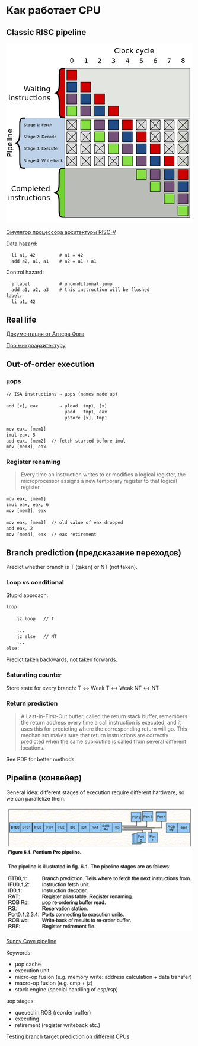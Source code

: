# Как работает CPU

## Classic RISC pipeline

![Классический 4-стадийный конвейер RISC](4-stage-pipeline.png)

[Эмулятор процессора архитектуры RISC-V](https://webriscv.dii.unisi.it/index.php)

Data hazard:
```
  li a1, 42         # a1 = 42
  add a2, a1, a1    # a2 = a1 + a1
```

Control hazard:
```
  j label           # unconditional jump
  add a1, a2, a3    # this instruction will be flushed
label:
  li a1, 42
```

## Real life

[Документация от Агнера Фога](https://agner.org/optimize/#manuals)

[Про микроархитектуру](https://agner.org/optimize/microarchitecture.pdf)

## Out-of-order execution
### µops

```x86asm
// ISA instructions → µops (names made up)

add [x], eax        → µload  tmp1, [x]
                      µadd   tmp1, eax
                      µstore [x], tmp1
```

```x86asm
mov eax, [mem1]
imul eax, 5
add eax, [mem2]  // fetch started before imul
mov [mem3], eax
```

### Register renaming

> Every time an
instruction writes to or modifies a logical register, the microprocessor assigns a new
temporary register to that logical register.

```x86asm
mov eax, [mem1]
imul eax, eax, 6
mov [mem2], eax

mov eax, [mem3]  // old value of eax dropped
add eax, 2
mov [mem4], eax  // eax retirement
```

## Branch prediction (предсказание переходов)
Predict whether branch is T (taken) or NT (not taken).

### Loop vs conditional
Stupid approach:
```x86asm
loop:
    ...
    jz loop   // T

    ...
    jz else   // NT
    ...
else:
```
Predict taken backwards, not taken forwards.

### Saturating counter
Store state for every branch: T ↔ Weak T ↔ Weak NT ↔ NT

### Return prediction
> A Last-In-First-Out buffer, called the return stack buffer,
remembers the return address every time a call instruction is executed, and it uses this for
predicting where the corresponding return will go. This mechanism makes sure that return
instructions are correctly predicted when the same subroutine is called from several
different locations.

See PDF for better methods.

## Pipeline (конвейер)
General idea: different stages of execution require different hardware,
so we can parallelize them.

![Pentium Pro pipeline](pipeline.png)

[Sunny Cove pipeline](https://en.wikichip.org/wiki/intel/microarchitectures/sunny_cove#Pipeline)

Keywords:
* µop cache
* execution unit
* micro-op fusion (e.g. memory write: address calculation + data transfer)
* macro-op fusion (e.g. cmp + jz)
* stack engine (special handling of esp/rsp)

µop stages:
* queued in ROB (reorder buffer)
* executing
* retirement (register writeback etc.)

[Testing branch target prediction on different CPUs](https://blog.cloudflare.com/branch-predictor/)
